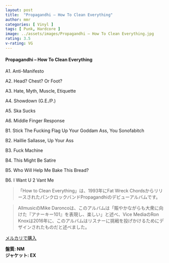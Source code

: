 ```yaml
---
layout: post
title:  "Propagandhi – How To Clean Everything"
author: mmr
categories: [ Vinyl ]
tags: [ Punk, Hardcore ]
image: ../assets/images/Propagandhi – How To Clean Everything.jpg
rating: 3.5
v-rating: VG
---
```


#### Propagandhi – How To Clean Everything

A1. Anti-Manifesto

A2. Head? Chest? Or Foot?

A3. Hate, Myth, Muscle, Etiquette

A4. Showdown (G.E./P.)

A5. Ska Sucks

A6. Middle Finger Response

B1. Stick The Fucking Flag Up Your Goddam Ass, You Sonofabitch

B2. Haillie Sallasse, Up Your Ass

B3. Fuck Machine

B4. This Might Be Satire

B5. Who Will Help Me Bake This Bread?

B6. I Want U 2 Vant Me

> 「How to Clean Everything」は、1993年にFat Wreck ChordsからリリースされたパンクロックバンドPropagandhiのデビューアルバムです。

> AllmusicのMike Daroncoは、このアルバムは「賑やかながらも大衆に向けた『アナーキー101』を表現し、楽しい」と述べ、Vice MediaのRon Knoxは2016年に、このアルバムはリスナーに挑戦を投げかけるためにデザインされたものだと述べました。

[メルカリで購入](https://jp.mercari.com/item/m65777823384)

<div class="mt-4 mb-4 d-flex align-items-center">
<strong class="mr-1">盤質: NM</strong>
</div>
<div class="mt-4 mb-4 d-flex align-items-center">
<strong class="mr-1">ジャケット: EX</strong>
</div>
